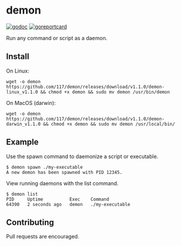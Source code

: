 # demon

[![godoc](https://godoc.org/github.com/117/demon?status.svg)](https://godoc.org/github.com/117/demon)
[![goreportcard](https://goreportcard.com/badge/github.com/117/demon)](https://goreportcard.com/report/github.com/117/demon)

Run any command or script as a daemon.

## Install

On Linux:

```console
wget -o demon https://github.com/117/demon/releases/download/v1.1.0/demon-linux_v1.1.0 && chmod +x demon && sudo mv demon /usr/bin/demon
```

On MacOS (darwin):

```console
wget -o demon https://github.com/117/demon/releases/download/v1.1.0/demon-darwin_v1.1.0 && chmod +x demon && sudo mv demon /usr/local/bin/
```

## Example

Use the spawn command to daemonize a script or executable.

```console
$ demon spawn ./my-executable
A new demon has been spawned with PID 12345.
```

View running daemons with the list command.

```console
$ demon list
PID  	Uptime       	Exec 	Command
64390	2 seconds ago	demon	./my-executable
```

## Contributing

Pull requests are encouraged.
